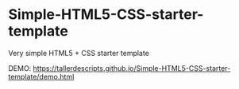 Simple-HTML5-CSS-starter-template
=================================

Very simple HTML5 + CSS starter template

DEMO: https://tallerdescripts.github.io/Simple-HTML5-CSS-starter-template/demo.html

